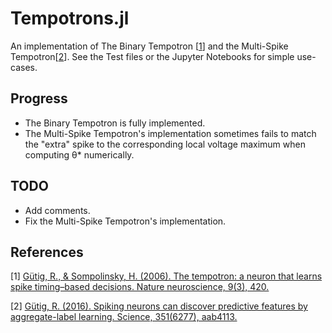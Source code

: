 # Tempotrons.jl

An implementation of The Binary Tempotron [[1](#references)] and the Multi-Spike Tempotron[[2](#references)]. See the Test files or the Jupyter Notebooks for simple use-cases.

## Progress

* The Binary Tempotron is fully implemented.
* The Multi-Spike Tempotron's implementation sometimes fails to match the "extra" spike to the corresponding local voltage maximum when computing θ* numerically.

## TODO

* Add comments.
* Fix the Multi-Spike Tempotron's implementation.

## References
[1] [Gütig, R., & Sompolinsky, H. (2006). The tempotron: a neuron that learns spike timing–based decisions. Nature neuroscience, 9(3), 420.](https://www.nature.com/articles/nn1643)

[2] [Gütig, R. (2016). Spiking neurons can discover predictive features by aggregate-label learning. Science, 351(6277), aab4113.](https://science.sciencemag.org/content/351/6277/aab4113)
